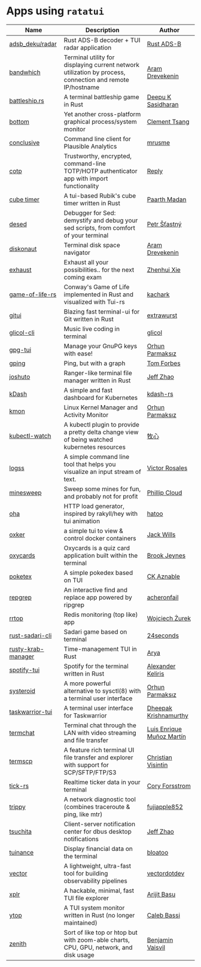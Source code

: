# Apps using `ratatui`

| Name                                                                 | Description                                                                                               | Author                                                   |
| -------------------------------------------------------------------- | --------------------------------------------------------------------------------------------------------- | -------------------------------------------------------- |
| [adsb_deku/radar](https://github.com/rsadsb/adsb_deku#radar-tui)     | Rust ADS-B decoder + TUI radar application                                                                | [Rust ADS-B](https://github.com/rsadsb)                  |
| [bandwhich](https://github.com/imsnif/bandwhich)                     | Terminal utility for displaying current network utilization by process, connection and remote IP/hostname | [Aram Drevekenin](https://github.com/imsnif)             |
| [battleship.rs](https://github.com/deepu105/battleship-rs)           | A terminal battleship game in Rust                                                                        | [Deepu K Sasidharan](https://github.com/deepu105)        |
| [bottom](https://github.com/ClementTsang/bottom)                     | Yet another cross-platform graphical process/system monitor                                               | [Clement Tsang](https://github.com/ClementTsang)         |
| [conclusive](https://github.com/mrusme/conclusive)                   | Command line client for Plausible Analytics                                                               | [mrusme](https://github.com/mrusme)                      |
| [cotp](https://github.com/replydev/cotp)                             | Trustworthy, encrypted, command-line TOTP/HOTP authenticator app with import functionality                | [Reply](https://github.com/replydev)                     |
| [cube timer](https://github.com/paarthmadan/cube)                    | A tui-based Rubik's cube timer written in Rust                                                            | [Paarth Madan](https://github.com/paarthmadan)           |
| [desed](https://github.com/SoptikHa2/desed)                          | Debugger for Sed: demystify and debug your sed scripts, from comfort of your terminal                     | [Petr Šťastný](https://github.com/SoptikHa2)             |
| [diskonaut](https://github.com/imsnif/diskonaut)                     | Terminal disk space navigator                                                                             | [Aram Drevekenin](https://github.com/imsnif)             |
| [exhaust](https://github.com/heyrict/exhaust)                        | Exhaust all your possibilities.. for the next coming exam                                                 | [Zhenhui Xie](https://github.com/heyrict)                |
| [game-of-life-rs](https://github.com/kachark/game-of-life-rs)        | Conway's Game of Life implemented in Rust and visualized with Tui-rs                                      | [kachark](https://github.com/kachark)                    |
| [gitui](https://github.com/extrawurst/gitui)                         | Blazing fast terminal-ui for Git written in Rust                                                          | [extrawurst](https://github.com/extrawurst)              |
| [glicol-cli](https://github.com/glicol/glicol-cli)                   | Music live coding in terminal                                                                             | [glicol](https://github.com/glicol)                      |
| [gpg-tui](https://github.com/orhun/gpg-tui)                          | Manage your GnuPG keys with ease!                                                                         | [Orhun Parmaksız](https://github.com/orhun)              |
| [gping](https://github.com/orf/gping)                                | Ping, but with a graph                                                                                    | [Tom Forbes](https://github.com/orf)                     |
| [joshuto](https://github.com/kamiyaa/joshuto)                        | Ranger-like terminal file manager written in Rust                                                         | [Jeff Zhao](https://github.com/kamiyaa)                  |
| [kDash](https://github.com/kdash-rs/kdash)                           | A simple and fast dashboard for Kubernetes                                                                | [kdash-rs ](https://github.com/kdash-rs)                 |
| [kmon](https://github.com/orhun/kmon)                                | Linux Kernel Manager and Activity Monitor                                                                 | [Orhun Parmaksız](https://github.com/orhun)              |
| [kubectl-watch](https://github.com/imuxin/kubectl-watch)             | A kubectl plugin to provide a pretty delta change view of being watched kubernetes resources              | [牧心](https://github.com/imuxin)                        |
| [logss](https://github.com/todoesverso/logss)                        | A simple command line tool that helps you visualize an input stream of text.                              | [Victor Rosales](https://github.com/todoesverso)         |
| [minesweep](https://github.com/cpcloud/minesweep-rs)                 | Sweep some mines for fun, and probably not for profit                                                     | [Phillip Cloud](https://github.com/cpcloud)              |
| [oha](https://github.com/hatoo/oha)                                  | HTTP load generator, inspired by rakyll/hey with tui animation                                            | [hatoo](https://github.com/hatoo)                        |
| [oxker](https://github.com/mrjackwills/oxker)                        | a simple tui to view & control docker containers                                                          | [Jack Wills](https://github.com/mrjackwills)             |
| [oxycards](https://github.com/BrookJeynes/oxycards)                  | Oxycards is a quiz card application built within the terminal                                             | [Brook Jeynes](https://github.com/BrookJeynes)           |
| [poketex](https://github.com/ckaznable/poketex)                      | A simple pokedex based on TUI                                                                             | [CK Aznable](https://github.com/ckaznable)               |
| [repgrep](https://github.com/acheronfail/repgrep)                    | An interactive find and replace app powered by ripgrep                                                    | [acheronfail](https://github.com/acheronfail)            |
| [rrtop](https://github.com/wojciech-zurek/rrtop)                     | Redis monitoring (top like) app                                                                           | [Wojciech Żurek](https://github.com/wojciech-zurek)      |
| [rust-sadari-cli](https://github.com/24seconds/rust-sadari-cli)      | Sadari game based on terminal                                                                             | [24seconds](https://github.com/24seconds)                |
| [rusty-krab-manager](https://github.com/aryakaul/rusty-krab-manager) | Time-management TUI in Rust                                                                               | [Arya](https://github.com/aryakaul)                      |
| [spotify-tui](https://github.com/Rigellute/spotify-tui)              | Spotify for the terminal written in Rust                                                                  | [Alexander Keliris](https://github.com/Rigellute)        |
| [systeroid](https://github.com/orhun/systeroid)                      | A more powerful alternative to sysctl(8) with a terminal user interface                                   | [Orhun Parmaksız](https://github.com/orhun)              |
| [taskwarrior-tui](https://github.com/kdheepak/taskwarrior-tui)       | A terminal user interface for Taskwarrior                                                                 | [Dheepak Krishnamurthy](https://github.com/kdheepak)     |
| [termchat](https://github.com/lemunozm/termchat)                     | Terminal chat through the LAN with video streaming and file transfer                                      | [Luis Enrique Muñoz Martín](https://github.com/lemunozm) |
| [termscp](https://github.com/veeso/termscp)                          | A feature rich terminal UI file transfer and explorer with support for SCP/SFTP/FTP/S3                    | [Christian Visintin](https://github.com/veeso)           |
| [tick-rs](https://github.com/tarkah/tickrs)                          | Realtime ticker data in your terminal                                                                     | [Cory Forsstrom](https://github.com/tarkah)              |
| [trippy](https://github.com/fujiapple852/trippy)                     | A network diagnostic tool (combines traceroute & ping, like mtr)                                          | [fujiapple852](https://github.com/fujiapple852)          |
| [tsuchita](https://github.com/kamiyaa/tsuchita)                      | Client-server notification center for dbus desktop notifications                                          | [Jeff Zhao](https://github.com/kamiyaa)                  |
| [tuinance](https://github.com/landchad/tuinance)                     | Display financial data on the terminal                                                                    | [bloatoo](https://github.com/bloatoo)                    |
| [vector](https://vector.dev)                                         | A lightweight, ultra-fast tool for building observability pipelines                                       | [vectordotdev](https://github.com/vectordotdev)          |
| [xplr](https://github.com/sayanarijit/xplr)                          | A hackable, minimal, fast TUI file explorer                                                               | [Arijit Basu](https://github.com/sayanarijit/xplr)       |
| [ytop](https://github.com/cjbassi/ytop)                              | A TUI system monitor written in Rust (no longer maintained)                                               | [Caleb Bassi](https://github.com/cjbassi)                |
| [zenith](https://github.com/bvaisvil/zenith)                         | Sort of like top or htop but with zoom-able charts, CPU, GPU, network, and disk usage                     | [Benjamin Vaisvil](https://github.com/bvaisvil)          |
